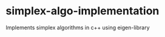 simplex-algo-implementation
===========================

Implements simplex algorithms in c++ using eigen-library
